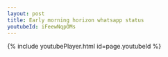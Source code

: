 ```yaml
---
layout: post
title: Early morning horizon whatsapp status
youtubeId: iFeewNqpOMs
---
```


{% include youtubePlayer.html id=page.youtubeId %}
